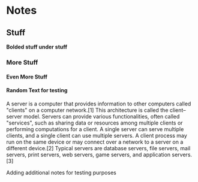 # Notes

## Stuff

**Bolded stuff under stuff**

### More Stuff

#### Even More Stuff

#### Random Text for testing

A server is a computer that provides information to other computers called "clients" on a computer network.[1] This architecture is called the client–server model. Servers can provide various functionalities, often called "services", such as sharing data or resources among multiple clients or performing computations for a client. A single server can serve multiple clients, and a single client can use multiple servers. A client process may run on the same device or may connect over a network to a server on a different device.[2] Typical servers are database servers, file servers, mail servers, print servers, web servers, game servers, and application servers.[3]

Adding additional notes for testing purposes
